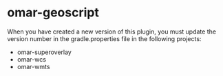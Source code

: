 # omar-geoscript

When you have created a new version of this plugin, you must update the version number in the gradle.properties file in the following projects:

* omar-superoverlay
* omar-wcs
* omar-wmts